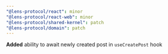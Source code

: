 ```yaml
---
"@lens-protocol/react": minor
"@lens-protocol/react-web": minor
"@lens-protocol/shared-kernel": patch
"@lens-protocol/domain": patch
---
```


**Added** ability to await newly created post in `useCreatePost` hook
